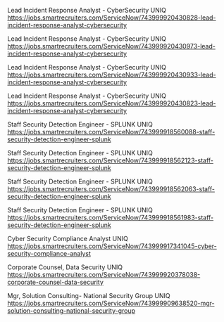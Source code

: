 Lead Incident Response Analyst - CyberSecurity UNIQ https://jobs.smartrecruiters.com/ServiceNow/743999920430828-lead-incident-response-analyst-cybersecurity

Lead Incident Response Analyst - CyberSecurity UNIQ https://jobs.smartrecruiters.com/ServiceNow/743999920430973-lead-incident-response-analyst-cybersecurity

Lead Incident Response Analyst - CyberSecurity UNIQ https://jobs.smartrecruiters.com/ServiceNow/743999920430933-lead-incident-response-analyst-cybersecurity

Lead Incident Response Analyst - CyberSecurity UNIQ https://jobs.smartrecruiters.com/ServiceNow/743999920430823-lead-incident-response-analyst-cybersecurity

Staff Security Detection Engineer - SPLUNK UNIQ https://jobs.smartrecruiters.com/ServiceNow/743999918560088-staff-security-detection-engineer-splunk

Staff Security Detection Engineer - SPLUNK UNIQ https://jobs.smartrecruiters.com/ServiceNow/743999918562123-staff-security-detection-engineer-splunk

Staff Security Detection Engineer - SPLUNK UNIQ https://jobs.smartrecruiters.com/ServiceNow/743999918562063-staff-security-detection-engineer-splunk

Staff Security Detection Engineer - SPLUNK UNIQ https://jobs.smartrecruiters.com/ServiceNow/743999918561983-staff-security-detection-engineer-splunk

Cyber Security Compliance Analyst UNIQ https://jobs.smartrecruiters.com/ServiceNow/743999917341045-cyber-security-compliance-analyst

Corporate Counsel, Data Security UNIQ https://jobs.smartrecruiters.com/ServiceNow/743999920378038-corporate-counsel-data-security

Mgr, Solution Consulting- National Security Group UNIQ https://jobs.smartrecruiters.com/ServiceNow/743999909638520-mgr-solution-consulting-national-security-group

